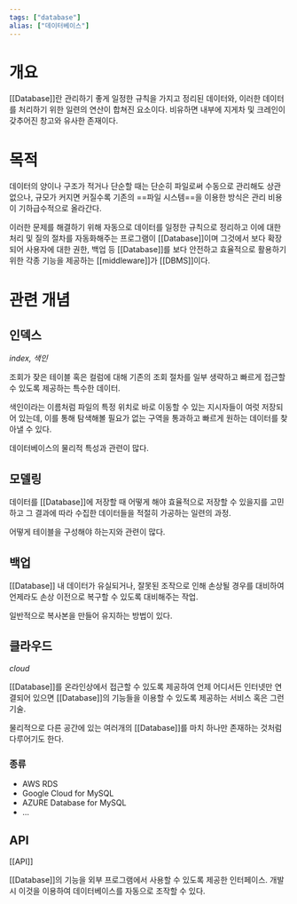 ```yaml
---
tags: ["database"]
alias: ["데이터베이스"]
---
```


# 개요
[[Database]]란 관리하기 좋게 일정한 규칙을 가지고 정리된 데이터와, 이러한 데이터를 처리하기 위한 일련의 연산이 합쳐진 요소이다. 비유하면 내부에 지게차 및 크레인이 갖추어진 창고와 유사한 존재이다.

# 목적
데이터의 양이나 구조가 적거나 단순할 때는 단순히 파일로써 수동으로 관리해도 상관 없으나, 규모가 커지면 커질수록 기존의 ==파일 시스템==을 이용한 방식은 관리 비용이 기하급수적으로 올라간다.

이러한 문제를 해결하기 위해 자동으로 데이터를 일정한 규칙으로 정리하고 이에 대한 처리 및 질의 절차를 자동화해주는 프로그램이 [[Database]]이며 그것에서 보다 확장되어 사용자에 대한 권한, 백업 등 [[Database]]를 보다 안전하고 효율적으로 활용하기 위한 각종 기능을 제공하는 [[middleware]]가 [[DBMS]]이다.

# 관련 개념
## 인덱스
*index, 색인*

조회가 잦은 테이블 혹은 컬럼에 대해 기존의 조회 절차를 일부 생략하고 빠르게 접근할 수 있도록 제공하는 특수한 데이터.

색인이라는 이름처럼 파일의 특정 위치로 바로 이동할 수 있는 지시자들이 여럿 저장되어 있는데, 이를 통해 탐색해볼 필요가 없는 구역을 통과하고 빠르게 원하는 데이터를 찾아낼 수 있다.

데이터베이스의 물리적 특성과 관련이 많다.

## 모델링
데이터를 [[Database]]에 저장할 때 어떻게 해야 효율적으로 저장할 수 있을지를 고민하고 그 결과에 따라 수집한 데이터들을 적절히 가공하는 일련의 과정.

어떻게 테이블을 구성해야 하는지와 관련이 많다.

## 백업
[[Database]] 내 데이터가 유실되거나, 잘못된 조작으로 인해 손상될 경우를 대비하여 언제라도 손상 이전으로 복구할 수 있도록 대비해주는 작업. 

일반적으로 복사본을 만들어 유지하는 방법이 있다. 

## 클라우드 
*cloud*

[[Database]]를 온라인상에서 접근할 수 있도록 제공하여 언제 어디서든 인터넷만 연결되어 있으면 [[Database]]의 기능들을 이용할 수 있도록 제공하는 서비스 혹은 그런 기술.

물리적으로 다른 공간에 있는 여러개의 [[Database]]를 마치 하나만 존재하는 것처럼 다루어기도 한다.

### 종류
- AWS RDS
- Google Cloud for MySQL
- AZURE Database for MySQL
- ...

## API
[[API]]

[[Database]]의 기능을 외부 프로그램에서 사용할 수 있도록 제공한 인터페이스. 개발 시 이것을 이용하여 데이터베이스를 자동으로 조작할 수 있다.